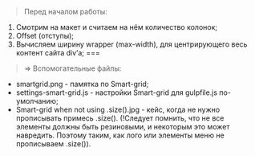 > Перед началом работы:
1. Смотрим на макет и считаем на нём количество колонок;
2. Offset (отступы);
3. Вычисляем ширину wrapper (max-width), для центрирующего весь контент сайта div’а;
===
> => Вспомогательные файлы:
* smartgrid.png - памятка по Smart-grid;
* settings-smart-grid.js - настройки Smart-grid для gulpfile.js по-умолчанию;
* Smart-grid when not using .size().jpg - кейс, когда не нужно прописывать примесь .size(). (!Следует помнить, что не все элементы должны быть резиновыми, и некоторым это может навредить. Поэтому таким, как лого или элементы меню не прописываем .size()).